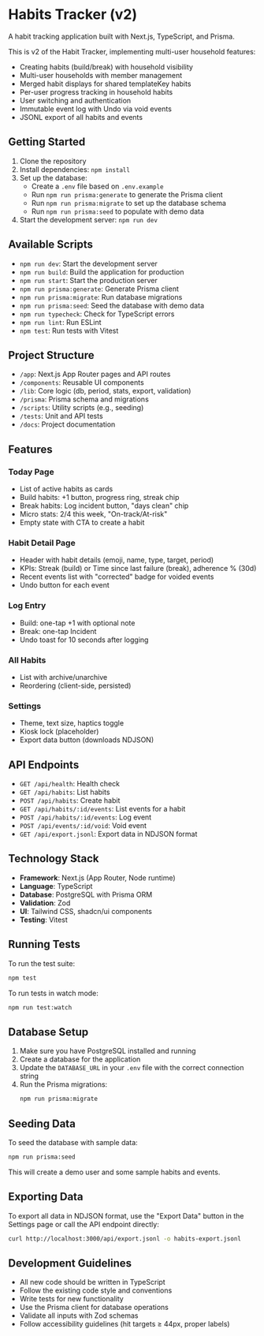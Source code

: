 # Habits Tracker (v2)

A habit tracking application built with Next.js, TypeScript, and Prisma.

This is v2 of the Habit Tracker, implementing multi-user household features:
- Creating habits (build/break) with household visibility
- Multi-user households with member management
- Merged habit displays for shared templateKey habits
- Per-user progress tracking in household habits
- User switching and authentication
- Immutable event log with Undo via void events
- JSONL export of all habits and events

## Getting Started

1. Clone the repository
2. Install dependencies: `npm install`
3. Set up the database:
   - Create a `.env` file based on `.env.example`
   - Run `npm run prisma:generate` to generate the Prisma client
   - Run `npm run prisma:migrate` to set up the database schema
   - Run `npm run prisma:seed` to populate with demo data
4. Start the development server: `npm run dev`

## Available Scripts

- `npm run dev`: Start the development server
- `npm run build`: Build the application for production
- `npm run start`: Start the production server
- `npm run prisma:generate`: Generate Prisma client
- `npm run prisma:migrate`: Run database migrations
- `npm run prisma:seed`: Seed the database with demo data
- `npm run typecheck`: Check for TypeScript errors
- `npm run lint`: Run ESLint
- `npm test`: Run tests with Vitest

## Project Structure

- `/app`: Next.js App Router pages and API routes
- `/components`: Reusable UI components
- `/lib`: Core logic (db, period, stats, export, validation)
- `/prisma`: Prisma schema and migrations
- `/scripts`: Utility scripts (e.g., seeding)
- `/tests`: Unit and API tests
- `/docs`: Project documentation

## Features

### Today Page
- List of active habits as cards
- Build habits: +1 button, progress ring, streak chip
- Break habits: Log incident button, "days clean" chip
- Micro stats: 2/4 this week, "On-track/At-risk"
- Empty state with CTA to create a habit

### Habit Detail Page
- Header with habit details (emoji, name, type, target, period)
- KPIs: Streak (build) or Time since last failure (break), adherence % (30d)
- Recent events list with "corrected" badge for voided events
- Undo button for each event

### Log Entry
- Build: one-tap +1 with optional note
- Break: one-tap Incident
- Undo toast for 10 seconds after logging

### All Habits
- List with archive/unarchive
- Reordering (client-side, persisted)

### Settings
- Theme, text size, haptics toggle
- Kiosk lock (placeholder)
- Export data button (downloads NDJSON)

## API Endpoints

- `GET /api/health`: Health check
- `GET /api/habits`: List habits
- `POST /api/habits`: Create habit
- `GET /api/habits/:id/events`: List events for a habit
- `POST /api/habits/:id/events`: Log event
- `POST /api/events/:id/void`: Void event
- `GET /api/export.jsonl`: Export data in NDJSON format

## Technology Stack

- **Framework**: Next.js (App Router, Node runtime)
- **Language**: TypeScript
- **Database**: PostgreSQL with Prisma ORM
- **Validation**: Zod
- **UI**: Tailwind CSS, shadcn/ui components
- **Testing**: Vitest

## Running Tests

To run the test suite:
```bash
npm test
```

To run tests in watch mode:
```bash
npm run test:watch
```

## Database Setup

1. Make sure you have PostgreSQL installed and running
2. Create a database for the application
3. Update the `DATABASE_URL` in your `.env` file with the correct connection string
4. Run the Prisma migrations:
   ```bash
   npm run prisma:migrate
   ```

## Seeding Data

To seed the database with sample data:
```bash
npm run prisma:seed
```

This will create a demo user and some sample habits and events.

## Exporting Data

To export all data in NDJSON format, use the "Export Data" button in the Settings page or call the API endpoint directly:
```bash
curl http://localhost:3000/api/export.jsonl -o habits-export.jsonl
```

## Development Guidelines

- All new code should be written in TypeScript
- Follow the existing code style and conventions
- Write tests for new functionality
- Use the Prisma client for database operations
- Validate all inputs with Zod schemas
- Follow accessibility guidelines (hit targets ≥ 44px, proper labels)
